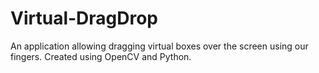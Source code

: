 # Virtual-DragDrop

An application allowing dragging virtual boxes over the screen using our fingers. Created using OpenCV and Python.

